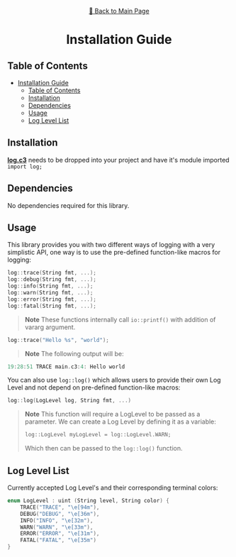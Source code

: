 <div align="center">
<p>

[📖 Back to Main Page](./README.md)
</p>

# Installation Guide

</div>

## Table of Contents

- [Installation Guide](#installation-guide)
  - [Table of Contents](#table-of-contents)
  - [Installation](#compatibility)
  - [Dependencies](#dependencies)
  - [Usage](#usage)
  - [Log Level List](#log-level-list)

## Installation

[**log.c3**](https://github.com/Its-Kenta/logc3/blob/main/src/log.c3) needs to be dropped into your project and have it's module imported `import log;`

## Dependencies

No dependencies required for this library.

## Usage

This library provides you with two different ways of logging with a very simplistic API, one way is to use the pre-defined function-like macros for logging:

```c
log::trace(String fmt, ...);
log::debug(String fmt, ...);
log::info(String fmt, ...);
log::warn(String fmt, ...);
log::error(String fmt, ...);
log::fatal(String fmt, ...);
```

> **Note**
> These functions internally call `io::printf()` with addition of vararg argument.

```c
log::trace("Hello %s", "world");
```

> **Note**
> The following output will be:

```c
19:28:51 TRACE main.c3:4: Hello world
```

You can also use `log::log()` which allows users to provide their own Log Level and not depend on pre-defined function-like macros:

```c
log::log(LogLevel log, String fmt, ...)
```

> **Note**
> This function will require a LogLevel to be passed as a parameter.
> We can create a Log Level by defining it as a variable:
> ```c
>log::LogLevel myLogLevel = log::LogLevel.WARN;
>```
> Which then can be passed to the `log::log()` function.

## Log Level List

Currently accepted Log Level's and their corresponding terminal colors:

```c
enum LogLevel : uint (String level, String color) {
	TRACE("TRACE", "\e[94m"),
	DEBUG("DEBUG", "\e[36m"),
	INFO("INFO", "\e[32m"),
	WARN("WARN", "\e[33m"),
	ERROR("ERROR", "\e[31m"),
	FATAL("FATAL", "\e[35m")
}
```
